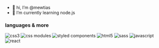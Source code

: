 - 👋 hi, I’m @mewtias
- 🌱 I’m currently learning node.js

### languages & more
![css3](https://img.shields.io/badge/CSS3-blue?style=for-the-badge&logo=css3)
![css modules](https://img.shields.io/badge/CSS%20Modules-black?style=for-the-badge&logo=css-modules)
![styled components](https://img.shields.io/badge/styled%20components-red?style=for-the-badge&logo=styled-components&color=2a3c44)
![html5](https://img.shields.io/badge/html5-red?style=for-the-badge&logo=html5&color=23E34F26&logoColor=white)
![sass](https://img.shields.io/badge/sass-red?style=for-the-badge&logo=sass&color=violet&logoColor=white)
![javascript](https://img.shields.io/badge/javascript-red?style=for-the-badge&logo=javascript&color=444)
![react](https://img.shields.io/badge/react-red?style=for-the-badge&logo=react&color=444)

